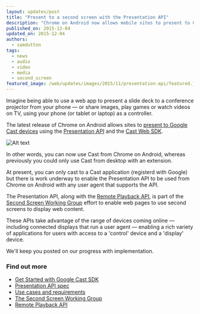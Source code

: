 ```yaml
---
layout: updates/post
title: "Present to a second screen with the Presentation API"
description: "Chrome on Android now allows mobile sites to present to Google Cast devices using the Presentation API and the Cast Web SDK."
published_on: 2015-12-04
updated_on: 2015-12-04
authors:
  - samdutton
tags:
  - news
  - audio
  - video
  - media
  - second_screen
featured_image: /web/updates/images/2015/11/presentation-api/featured.jpg
---
```


<p class="intro">Imagine being able to use a web app to present a slide deck to a conference projector from your phone — or share images, play games or watch videos on TV, using your phone (or tablet or laptop) as a controller.</p>

The latest release of Chrome on Android allows sites to [present to Google Cast devices](https://storage.googleapis.com/presentation-api/index.html)
using the [Presentation  API](https://w3c.github.io/presentation-api/) and the [Cast Web
SDK](https://developers.google.com/cast/docs/chrome_sender).

![Alt text](/web/updates/images/2015/11/presentation-api/screens.jpg)

In other words, you can now use Cast from Chrome on Android, whereas previously you could only use Cast from desktop with an extension.

At present, you can only cast to a Cast application (registerd with Google) but there is work underway to enable the Presentation API to be used from Chrome on Android with any user agent that supports the API.

The Presentation API, along with the [Remote Playback API](https://w3c.github.io/remote-playback/), is part of the [Second Screen Working Group](http://www.w3.org/2014/secondscreen) effort to enable web pages to use second screens to display web content.

These APIs take advantage of the range of devices coming online — including connected displays that run a user agent — enabling a rich variety of applications for users with access to a 'control' device and a 'display' device.

We'll keep you posted on our progress with implementation.

### Find out more

* [Get Started with Google Cast SDK](https://developers.google.com/cast/)
* [Presentation API spec](http://www.w3.org/TR/presentation-api)
* [Use cases and requirements](https://github.com/w3c/presentation-api/blob/gh-pages/uc-req.md)
* [The Second Screen Working Group](http://www.w3.org/2014/secondscreen/)
* [Remote Playback API](https://w3c.github.io/remote-playback)



